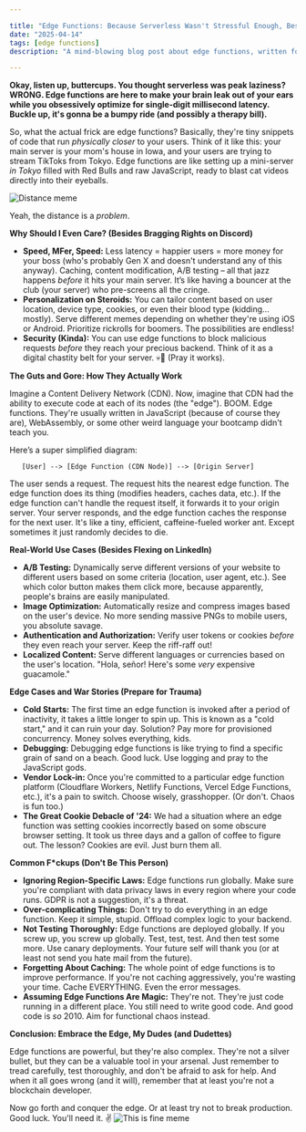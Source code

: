 ```yaml
---

title: "Edge Functions: Because Serverless Wasn't Stressful Enough, Bestie 💅"
date: "2025-04-14"
tags: [edge functions]
description: "A mind-blowing blog post about edge functions, written for chaotic Gen Z engineers. Prepare for existential dread and maybe, just maybe, some useful knowledge."

---
```


**Okay, listen up, buttercups. You thought serverless was peak laziness? WRONG. Edge functions are here to make your brain leak out of your ears while you obsessively optimize for single-digit millisecond latency. Buckle up, it's gonna be a bumpy ride (and possibly a therapy bill).**

So, what the actual frick are edge functions? Basically, they're tiny snippets of code that run *physically closer* to your users. Think of it like this: your main server is your mom's house in Iowa, and your users are trying to stream TikToks from Tokyo. Edge functions are like setting up a mini-server *in Tokyo* filled with Red Bulls and raw JavaScript, ready to blast cat videos directly into their eyeballs.

![Distance meme](https://i.kym-cdn.com/photos/images/newsfeed/001/547/063/21e.jpg)

Yeah, the distance is a *problem*.

**Why Should I Even Care? (Besides Bragging Rights on Discord)**

*   **Speed, MFer, Speed:** Less latency = happier users = more money for your boss (who's probably Gen X and doesn't understand any of this anyway). Caching, content modification, A/B testing – all that jazz happens *before* it hits your main server. It’s like having a bouncer at the club (your server) who pre-screens all the cringe.
*   **Personalization on Steroids:** You can tailor content based on user location, device type, cookies, or even their blood type (kidding... mostly). Serve different memes depending on whether they're using iOS or Android. Prioritize rickrolls for boomers. The possibilities are endless!
*   **Security (Kinda):** You can use edge functions to block malicious requests *before* they reach your precious backend. Think of it as a digital chastity belt for your server. 💀🙏 (Pray it works).

**The Guts and Gore: How They Actually Work**

Imagine a Content Delivery Network (CDN). Now, imagine that CDN had the ability to execute code at each of its nodes (the "edge"). BOOM. Edge functions. They're usually written in JavaScript (because of course they are), WebAssembly, or some other weird language your bootcamp didn't teach you.

Here’s a super simplified diagram:

```ascii
   [User] --> [Edge Function (CDN Node)] --> [Origin Server]
```

The user sends a request. The request hits the nearest edge function. The edge function does its thing (modifies headers, caches data, etc.). If the edge function can't handle the request itself, it forwards it to your origin server. Your server responds, and the edge function caches the response for the next user. It's like a tiny, efficient, caffeine-fueled worker ant. Except sometimes it just randomly decides to die.

**Real-World Use Cases (Besides Flexing on LinkedIn)**

*   **A/B Testing:** Dynamically serve different versions of your website to different users based on some criteria (location, user agent, etc.). See which color button makes them click more, because apparently, people's brains are easily manipulated.
*   **Image Optimization:** Automatically resize and compress images based on the user's device. No more sending massive PNGs to mobile users, you absolute savage.
*   **Authentication and Authorization:** Verify user tokens or cookies *before* they even reach your server. Keep the riff-raff out!
*   **Localized Content:** Serve different languages or currencies based on the user's location. "Hola, señor! Here's some *very* expensive guacamole."

**Edge Cases and War Stories (Prepare for Trauma)**

*   **Cold Starts:** The first time an edge function is invoked after a period of inactivity, it takes a little longer to spin up. This is known as a "cold start," and it can ruin your day. Solution? Pay more for provisioned concurrency. Money solves everything, kids.
*   **Debugging:** Debugging edge functions is like trying to find a specific grain of sand on a beach. Good luck. Use logging and pray to the JavaScript gods.
*   **Vendor Lock-in:** Once you're committed to a particular edge function platform (Cloudflare Workers, Netlify Functions, Vercel Edge Functions, etc.), it's a pain to switch. Choose wisely, grasshopper. (Or don't. Chaos is fun too.)
*   **The Great Cookie Debacle of '24:** We had a situation where an edge function was setting cookies incorrectly based on some obscure browser setting. It took us three days and a gallon of coffee to figure out. The lesson? Cookies are evil. Just burn them all.

**Common F\*ckups (Don't Be This Person)**

*   **Ignoring Region-Specific Laws:** Edge functions run globally. Make sure you're compliant with data privacy laws in every region where your code runs. GDPR is not a suggestion, it's a threat.
*   **Over-complicating Things:** Don't try to do everything in an edge function. Keep it simple, stupid. Offload complex logic to your backend.
*   **Not Testing Thoroughly:** Edge functions are deployed globally. If you screw up, you screw up globally. Test, test, test. And then test some more. Use canary deployments. Your future self will thank you (or at least not send you hate mail from the future).
*   **Forgetting About Caching:** The whole point of edge functions is to improve performance. If you're not caching aggressively, you're wasting your time. Cache EVERYTHING. Even the error messages.
*   **Assuming Edge Functions Are Magic:** They're not. They're just code running in a different place. You still need to write good code. And good code is *so* 2010. Aim for functional chaos instead.

**Conclusion: Embrace the Edge, My Dudes (and Dudettes)**

Edge functions are powerful, but they're also complex. They're not a silver bullet, but they can be a valuable tool in your arsenal. Just remember to tread carefully, test thoroughly, and don't be afraid to ask for help. And when it all goes wrong (and it will), remember that at least you're not a blockchain developer.

Now go forth and conquer the edge. Or at least try not to break production. Good luck. You'll need it. ✌️
![This is fine meme](https://i.kym-cdn.com/entries/icons/mobile/000/018/012/this_is_fine.jpg)
